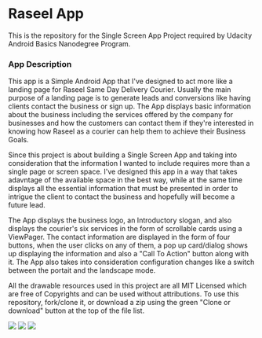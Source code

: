 # Raseel App

This is the repository for the Single Screen App Project required by Udacity Android Basics Nanodegree Program. 

### App Description
This app is a Simple Android App that I've designed to act more like a landing page for Raseel Same Day Delivery Courier. Usually the main purpose of a landing page is to generate leads and conversions like having clients contact the business or sign up.
The App displays basic information about the business including the services offered by the company for businesses and how the customers can contact them if they're interested in knowing how Raseel as a courier can help them to achieve their Business Goals.

Since this project is about building a Single Screen App and taking into consideration that the information I wanted to include requires more than a single page or screen space.
I've designed this app in a way that takes adavntage of the available space in the best way, while at the same time displays all the essential information that must be presented in order to intrigue the client to contact the business and hopefully 
will become a future lead. 

The App displays the business logo, an Introductory slogan, and also displays the courier's six services in the form of scrollable cards using a ViewPager. The contact information are displayed in the form of four buttons, when the user clicks on 
any of them, a pop up card/dialog shows up displaying the information and also a "Call To Action" button along with it. The App also takes into consideration configuration changes like a switch between the portait and the landscape mode.

All the drawable resources used in this project are all MIT Licensed which are free of Copyrights and can be used without attributions. To use this repository, fork/clone it, or download a zip using the green "Clone or download" button at the top of the file list.  


![](https://i.imgur.com/cYMbr4O.png?1)
![](https://i.imgur.com/cYMbr4O.png?1) ![](https://i.imgur.com/f4Mt6hA.png)






